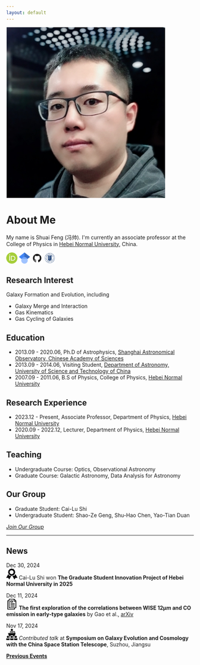 ```yaml
---
layout: default
---
```


<img class="profile-picture" src="./image/sfeng.png">

# About Me

My name is Shuai Feng (冯帅). I'm currently an associate professor at the College of Physics in [Hebei Normal University](http://www.hebtu.edu.cn/), China. 

[<img src="/image/orcid.png" alt="orcid" title="orcid" style="width:30px;height:30px;">](https://orcid.org/0000-0002-9767-9237) [<img src="/image/Google_Scholar_logo.svg" alt="google scholar" title="google scholar" style="width:30px;height:30px;">](https://scholar.google.com/citations?user=2BSBFeQAAAAJ&hl=zh-CN) [<img src="/image/GitHub-Mark.png" alt="GitHub" title="GitHub" style="width:30px;height:30px;">](https://github.com/fengshuai0210) [<img src="/image/hebtu_logo.gif" alt="Hebtu" title="Personal Page @ Hebei Normal University (学校个人页面)" style="width:30px;height:30px;">](https://phys.hebtu.edu.cn/a/2023/12/06/E9CCF3F55EAE4C1A9A01707EC828CBB9.html)

## Research Interest

Galaxy Formation and Evolution, including
* Galaxy Merge and Interaction
* Gas Kinematics
* Gas Cycling of Galaxies

## Education

* 2013.09 - 2020.06, Ph.D of Astrophysics, [Shanghai Astronomical Observatory, Chinese Academy of Sciences](http://www.shao.ac.cn/)
* 2013.09 - 2014.06, Visiting Student, [Department of Astronomy, University of Science and Technology of China](https://astro.ustc.edu.cn/)
* 2007.09 - 2011.06, B.S of Physics, College of Physics, [Hebei Normal University](http://www.hebtu.edu.cn/)

## Research Experience

* 2023.12 - Present, Associate Professor, Department of Physics, [Hebei Normal University](http://www.hebtu.edu.cn/)
* 2020.09 - 2022.12, Lecturer, Department of Physics, [Hebei Normal University](http://www.hebtu.edu.cn/)

## Teaching

* Undergraduate Course: Optics, Observational Astronomy
* Graduate Course: Galactic Astronomy, Data Analysis for Astronomy

## Our Group

* Graduate Student: Cai-Lu Shi
* Undergraduate Student: Shao-Ze Geng, Shu-Hao Chen, Yao-Tian Duan

*[Join Our Group]()*

----
## News

Dec 30, 2024\
<img src="/image/prize-icon.png" style="width:30px;height:30px;"> Cai-Lu Shi won **The Graduate Student Innovation Project of Hebei Normal University in 2025**

Dec 11, 2024\
<img src="/image/paper-icon.png" style="width:30px;height:30px;"> **The first exploration of the correlations between WISE 12μm and CO emission in early-type galaxies** by Gao et al., [arXiv](https://arxiv.org/abs/2412.07176)

Nov 17, 2024\
<img src="/image/talk-icon.png" style="width:30px;height:30px;"> *Contributed talk* at **Symposium on Galaxy Evolution and Cosmology with the China Space Station Telescope**, Suzhou, Jiangsu

**[Previous Events](./events)**
